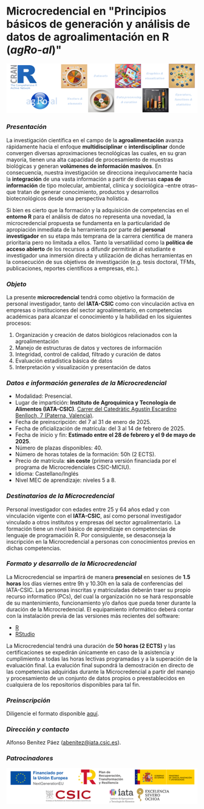# Microcredencial en "Principios básicos de generación y análisis de datos de agroalimentación en R (*agRo-al*)"
![](agroal_banner.png "agRoalMC banner")

### *Presentación*

La investigación científica en el campo de la **agroalimentación** avanza rápidamente hacia el enfoque **multidisciplinar** e **interdisciplinar** donde convergen diversas aproximaciones tecnológicas las cuales, en su gran mayoría, tienen una alta capacidad de procesamiento de muestras biológicas y generan **volúmenes de información masivos**. En consecuencia, nuestra investigación se direcciona inequívocamente hacia la **integración** de una vasta información a partir de diversas **capas de información** de tipo molecular, ambiental, clínica y sociológica –entre otras– que tratan de generar conocimiento, productos y desarrollos biotecnológicos desde una perspectiva holística.

Si bien es cierto que la formación y la adquisición de competencias en el **entorno R** para el análisis de datos no representa una novedad, la microcredencial propuesta se fundamenta en la particularidad de apropiación inmediata de la herramienta por parte del **personal investigador** en su etapa más temprana de la carrera científica de manera prioritaria pero no limitada a ellos. Tanto la versatilidad como la **política de acceso abierto** de los recursos a difundir permitirán al estudiante e investigador una inmersión directa y utilización de dichas herramientas en la consecución de sus objetivos de investigación (e.g. tesis doctoral, TFMs, publicaciones, reportes científicos a empresas, etc.). 

### *Objeto*

La presente **microcredencial** tendrá como objetivo la formación de personal investigador, tanto del **IATA-CSIC** como con vinculación activa en empresas o instituciones del sector agroalimentario, en competencias académicas para  alcanzar el conocimiento y la habilidad en los siguientes procesos:

<!-- unordered lists -->
1. Organización y creación de datos biológicos relacionados con la agroalimentación
2. Manejo de estructuras de datos y vectores de información
3. Integridad, control de calidad, filtrado y curación de datos
4. Evaluación estadística básica de datos
5. Interpretación y visualización y presentación de datos

### *Datos e información generales de la Microcredencial*

<!-- unordered lists -->
* Modalidad: Presencial.
* Lugar de impartición: **Instituto de Agroquímica y Tecnología de Alimentos (IATA-CSIC)**. [Carrer del Catedràtic Agustín Escardino Benlloch, 7 (Paterna, Valencia)](https://g.co/kgs/LRrDs2k).
* Fecha de preinscripción: del 7 al 31 de enero de 2025.
* Fecha de oficialización de matrícula: del 3 al 14 de febrero de 2025.
* Fecha de inicio y fin: **Estimado entre el 28 de febrero y el 9 de mayo de 2025**.
* Número de plazas disponibles: 40.
* Número de horas totales de la formación: 50h (2 ECTS).
* Precio de matrícula: **sin coste** (primera versión financiada por el programa de Microcredenciales CSIC-MICIU).
* Idioma: Castellano/Inglés
* Nivel MEC de aprendizaje: niveles 5 a 8.

### *Destinatarios de la Microcredencial*

Personal investigador con edades entre 25 y  64 años edad y con vinculación vigente con el **IATA-CSIC**, así como personal investigador vinculado a otros institutos y empresas del sector agroalimentario. La formación tiene un nivel básico de aprendizaje en competencias de lenguaje de programacióin R. Por consiguiente, se desaconseja la inscripción en la Microcredencial a personas con conocimientos previos en dichas competencias.

### *Formato y desarrollo de la Microcredencial*

La Microcredencial se impartirá de manera **presencial** en sesiones de **1.5 horas** los días viernes entre 9h y 10.30h en la sala de conferencias del IATA-CSIC. Las personas inscritas y matriculadas deberán traer su propio recurso informatico (PCs), del cual la organización no se hará responsable de su mantenimiento, funcionamiento y/o daños que pueda tener durante la duración de la Microcredencial. El equipamiento informático deberá contar con la instalación previa de las versiones más recientes del software:

<!-- unordered lists -->
* [R](https://cran.r-project.org/)
* [RStudio](https://posit.co/download/rstudio-desktop/)

La Microcredencial tendrá una duración de **50 horas (2 ECTS)** y las certificaciones se expedirán únicamente en caso de la asistencia y cumplimiento a todas las horas lectivas programadas y a la superación de la evaluación final. La evalución final supondrá la demostración en directo de las competencias adquiridas durante la Microcredencial a partir del manejo y procesamiento de un conjunto de datos propios o preestablecidos en cualquiera de los repositorios disponibles para tal fin.

### *Preinscripción*

Diligencie el formato disponible [aquí](https://saco.csic.es/apps/forms/s/epPWzsqXNYRfzPTiZZkQXmqb).

### *Dirección y contacto*

Alfonso Benítez Páez (abenitez@iata.csic.es).

### *Patrocinadores*
![](agroal_support.png "agRoalMC support")
